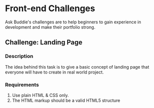 # Front-end Challenges
Ask Buddie's challenges are to help beginners to gain experience in development and make
their portfolio strong.

## Challenge: Landing Page
### Description
The idea behind this task is to give a basic concept of landing page that everyone will have
to create in real world project.


### Requirements
1. Use plain HTML & CSS only.
1. The HTML markup should be a valid HTML5 structure
